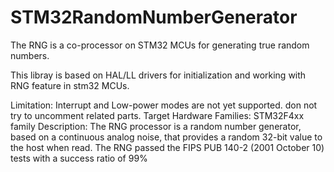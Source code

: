 # STM32RandomNumberGenerator
The RNG is a co-processor on STM32 MCUs for generating true random numbers.

This libray is based on HAL/LL drivers for initialization and working with RNG feature in stm32 MCUs.

Limitation:
  Interrupt and Low-power modes are not yet supported. don not try to uncomment related parts.
Target Hardware Families:
  STM32F4xx family
Description:
  The RNG processor is a random number generator, based on a continuous analog noise, that provides a random 32-bit value to the host when read.
  The RNG passed the FIPS PUB 140-2 (2001 October 10) tests with a success ratio of 99%
